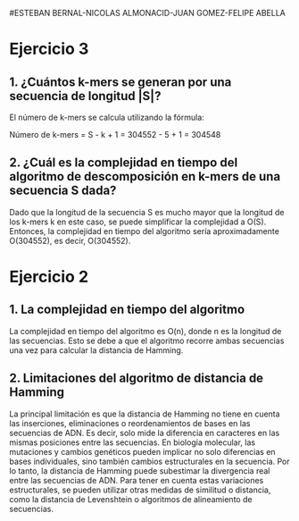 
#ESTEBAN BERNAL-NICOLAS ALMONACID-JUAN GOMEZ-FELIPE ABELLA
# Ejercicio 3

## 1. ¿Cuántos k-mers se generan por una secuencia de longitud |S|?

El número de k-mers se calcula utilizando la fórmula:

Número de k-mers = S - k + 1
                  = 304552 - 5 + 1 = 304548

## 2. ¿Cuál es la complejidad en tiempo del algoritmo de descomposición en k-mers de una secuencia S dada?

Dado que la longitud de la secuencia S es mucho mayor que la longitud de los k-mers k en este caso, se puede simplificar la complejidad a O(S). Entonces, la complejidad en tiempo del algoritmo sería aproximadamente O(304552), es decir, O(304552).

# Ejercicio 2

## 1. La complejidad en tiempo del algoritmo

La complejidad en tiempo del algoritmo es O(n), donde n es la longitud de las secuencias. Esto se debe a que el algoritmo recorre ambas secuencias una vez para calcular la distancia de Hamming.

## 2. Limitaciones del algoritmo de distancia de Hamming

La principal limitación es que la distancia de Hamming no tiene en cuenta las inserciones, eliminaciones o reordenamientos de bases en las secuencias de ADN. Es decir, solo mide la diferencia en caracteres en las mismas posiciones entre las secuencias. En biología molecular, las mutaciones y cambios genéticos pueden implicar no solo diferencias en bases individuales, sino también cambios estructurales en la secuencia. Por lo tanto, la distancia de Hamming puede subestimar la divergencia real entre las secuencias de ADN. Para tener en cuenta estas variaciones estructurales, se pueden utilizar otras medidas de similitud o distancia, como la distancia de Levenshtein o algoritmos de alineamiento de secuencias.